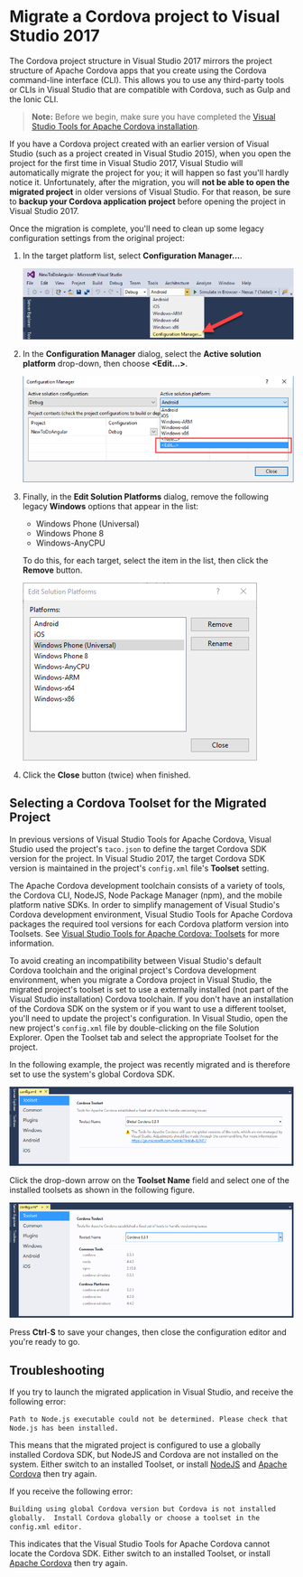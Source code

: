 <properties
   pageTitle="Migrate a Cordova project to Visual Studio 2017 | Cordova"
   description="Migrate a Cordova project to Visual Studio 2017"
   services="na"
   documentationCenter=""
   authors="johnwargo"
   tags=""/>
<tags ms.technology="cordova" ms.prod="visual-studio-dev15"
   ms.service="na"
   ms.devlang="javascript"
   ms.topic="article"
   ms.tgt_pltfrm="mobile-multiple"
   ms.workload="na"
   ms.date="11/10/2016"
   ms.author="johnwargo"/>

# Migrate a Cordova project to Visual Studio 2017

The Cordova project structure in Visual Studio 2017 mirrors the project structure of Apache Cordova apps that you create using the Cordova command-line interface (CLI). This allows you to use any third-party tools or CLIs in Visual Studio that are compatible with Cordova, such as Gulp and the Ionic CLI.

> **Note:** Before we begin, make sure you have completed the [Visual Studio Tools for Apache Cordova installation](installation.md).

If you have a Cordova project created with an earlier version of Visual Studio (such as a project created in Visual Studio 2015), when you open the project for the first time in Visual Studio 2017, Visual Studio will automatically migrate the project for you; it will happen so fast you'll hardly notice it. Unfortunately, after the migration, you will **not be able to open the migrated project** in older versions of Visual Studio. For that reason, be sure to **backup your Cordova application project** before opening the project in Visual Studio 2017.

Once the migration is complete, you'll need to clean up some legacy configuration settings from the original project:

1.	In the target platform list, select **Configuration Manager...**.

	![Select the source project](media/vs-taco-2017-migration/figure-01.png)

2.	In the **Configuration Manager** dialog, select the **Active solution platform** drop-down, then choose **<Edit...>**.
	
	![Select the source project](media/vs-taco-2017-migration/figure-02.png)

3.	Finally, in the **Edit Solution Platforms** dialog, remove the following legacy **Windows** options that appear in the list:

	+ Windows Phone (Universal)
	+ Windows Phone 8
	+ Windows-AnyCPU 
	
	To do this, for each target, select the item in the list, then click the **Remove** button.
	
	![Select the source project](media/vs-taco-2017-migration/figure-03.png)

4.	Click the **Close** button (twice) when finished.
	
## Selecting a Cordova Toolset for the Migrated Project

In previous versions of Visual Studio Tools for Apache Cordova, Visual Studio used the project's `taco.json` to define the target Cordova SDK version for the project. In Visual Studio 2017, the target Cordova SDK version is maintained in the project's `config.xml` file's **Toolset** setting. 

The Apache Cordova development toolchain consists of a variety of tools, the Cordova CLI, NodeJS, Node Package Manager (npm), and the mobile platform native SDKs. In order to simplify management of Visual Studio's Cordova development environment, Visual Studio Tools for Apache Cordova packages the required tool versions for each Cordova platform version into Toolsets. See [Visual Studio Tools for Apache Cordova: Toolsets](toolsets.md) for more information.

To avoid creating an incompatibility between Visual Studio's default Cordova toolchain and the original project's Cordova development environment, when you migrate a Cordova project in Visual Studio, the migrated project's toolset is set to use a externally installed (not part of the Visual Studio installation) Cordova toolchain. If you don't have an installation of the Cordova SDK on the system or if you want to use a different toolset, you'll need to update the project's configuration. In Visual Studio, open the new project's `config.xml` file by double-clicking on the file Solution Explorer. Open the Toolset tab and select the appropriate Toolset for the project. 

In the following example, the project was recently migrated and is therefore set to use the system's global Cordova SDK.

![Select the source project](media/vs-taco-2017-migration/figure-04.png)

Click the drop-down arrow on the **Toolset Name** field and select one of the installed toolsets as shown in the following figure. 

![Select the source project](media/vs-taco-2017-migration/figure-05.png)

Press **Ctrl**-**S** to save your changes, then close the configuration editor and you're ready to go.

## Troubleshooting

If you try to launch the migrated application in Visual Studio, and receive the following error: 

```
Path to Node.js executable could not be determined. Please check that Node.js has been installed.
```

This means that the migrated project is configured to use a globally installed Cordova SDK, but NodeJS and Cordova are not installed on the system. Either switch to an installed Toolset, or install [NodeJS](http://nodejs.org) and [Apache Cordova](http://cordova.apache.org/docs/en/latest/guide/cli/index.html) then try again.

If you receive the following error:

```
Building using global Cordova version but Cordova is not installed globally.  Install Cordova globally or choose a toolset in the config.xml editor.
```

This indicates that the Visual Studio Tools for Apache Cordova cannot locate the Cordova SDK. Either switch to an installed Toolset, or install [Apache Cordova](http://cordova.apache.org/docs/en/latest/guide/cli/index.html) then try again.